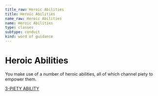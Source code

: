 ```yaml
---
title_raw: Heroic Abilities
title: Heroic Abilities
name_raw: Heroic Abilities
name: Heroic Abilities
type: classes
subtype: conduit
kind: word of guidance
---
```


# Heroic Abilities

You make use of a number of heroic abilities, all of which channel piety to empower them.

[3-PIETY ABILITY](./3-Piety%20Ability.md)
